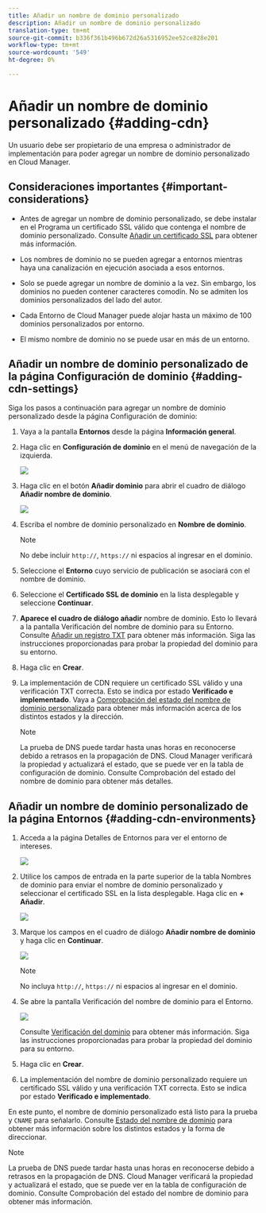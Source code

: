```yaml
---
title: Añadir un nombre de dominio personalizado
description: Añadir un nombre de dominio personalizado
translation-type: tm+mt
source-git-commit: b336f361b496b672d26a5316952ee52ce828e201
workflow-type: tm+mt
source-wordcount: '549'
ht-degree: 0%

---
```



# Añadir un nombre de dominio personalizado {#adding-cdn}

Un usuario debe ser propietario de una empresa o administrador de implementación para poder agregar un nombre de dominio personalizado en Cloud Manager.

## Consideraciones importantes {#important-considerations}

* Antes de agregar un nombre de dominio personalizado, se debe instalar en el Programa un certificado SSL válido que contenga el nombre de dominio personalizado. Consulte [Añadir un certificado SSL](/help/implementing/cloud-manager/managing-ssl-certifications/add-ssl-certificate.md) para obtener más información.

* Los nombres de dominio no se pueden agregar a entornos mientras haya una canalización en ejecución asociada a esos entornos.

* Solo se puede agregar un nombre de dominio a la vez. Sin embargo, los dominios no pueden contener caracteres comodín. No se admiten los dominios personalizados del lado del autor.

* Cada Entorno de Cloud Manager puede alojar hasta un máximo de 100 dominios personalizados por entorno.

* El mismo nombre de dominio no se puede usar en más de un entorno.

## Añadir un nombre de dominio personalizado de la página Configuración de dominio {#adding-cdn-settings}

Siga los pasos a continuación para agregar un nombre de dominio personalizado desde la página Configuración de dominio:

1. Vaya a la pantalla **Entornos** desde la página **Información general**.

1. Haga clic en **Configuración de dominio** en el menú de navegación de la izquierda.

   ![](/help/implementing/cloud-manager/assets/cdn/cdn-create.png)

1. Haga clic en el botón **Añadir dominio** para abrir el cuadro de diálogo **Añadir nombre de dominio**.

   ![](/help/implementing/cloud-manager/assets/cdn/cdn-create2.png)

1. Escriba el nombre de dominio personalizado en **Nombre de dominio**.

   >[!NOTE]
   >No debe incluir `http://`, `https://` ni espacios al ingresar en el dominio.

1. Seleccione el **Entorno** cuyo servicio de publicación se asociará con el nombre de dominio.

1. Seleccione el **Certificado SSL de dominio** en la lista desplegable y seleccione **Continuar**.

1. **Aparece el cuadro de diálogo añadir** nombre de dominio. Esto lo llevará a la pantalla Verificación del nombre de dominio para su Entorno. Consulte [Añadir un registro TXT](/help/implementing/cloud-manager/custom-domain-names/add-text-record.md) para obtener más información.
Siga las instrucciones proporcionadas para probar la propiedad del dominio para su entorno.

1. Haga clic en **Crear**.
1. La implementación de CDN requiere un certificado SSL válido y una verificación TXT correcta. Esto se indica por estado **Verificado e implementado**.
Vaya a [Comprobación del estado del nombre de dominio personalizado](/help/implementing/cloud-manager/custom-domain-names/check-domain-name-status.md) para obtener más información acerca de los distintos estados y la dirección.

   >[!NOTE]
   >La prueba de DNS puede tardar hasta unas horas en reconocerse debido a retrasos en la propagación de DNS. Cloud Manager verificará la propiedad y actualizará el estado, que se puede ver en la tabla de configuración de dominio. Consulte Comprobación del estado del nombre de dominio para obtener más detalles.

## Añadir un nombre de dominio personalizado de la página Entornos {#adding-cdn-environments}

1. Acceda a la página Detalles de Entornos para ver el entorno de intereses.

   ![](/help/implementing/cloud-manager/assets/cdn/cdn-create4.png)

1. Utilice los campos de entrada en la parte superior de la tabla Nombres de dominio para enviar el nombre de dominio personalizado y seleccionar el certificado SSL en la lista desplegable. Haga clic en **+ Añadir**.

   ![](/help/implementing/cloud-manager/assets/cdn/cdn-create3.png)

1. Marque los campos en el cuadro de diálogo **Añadir nombre de dominio** y haga clic en **Continuar**.

   ![](/help/implementing/cloud-manager/assets/cdn/cdn-create5.png)

   >[!NOTE]
   >No incluya `http://`, `https://` ni espacios al ingresar en el dominio.

1. Se abre la pantalla Verificación del nombre de dominio para el Entorno.

   ![](/help/implementing/cloud-manager/assets/cdn/cdn-create6.png)

   Consulte [Verificación del dominio](/help/implementing/cloud-manager/custom-domain-names/add-text-record.md) para obtener más información. Siga las instrucciones proporcionadas para probar la propiedad del dominio para su entorno.

1. Haga clic en **Crear**.

1. La implementación del nombre de dominio personalizado requiere un certificado SSL válido y una verificación TXT correcta. Esto se indica por estado **Verificado e implementado**.

En este punto, el nombre de dominio personalizado está listo para la prueba y `CNAME` para señalarlo. Consulte [Estado del nombre de dominio](/help/implementing/cloud-manager/custom-domain-names/check-domain-name-status.md) para obtener más información sobre los distintos estados y la forma de direccionar.

>[!NOTE]
>La prueba de DNS puede tardar hasta unas horas en reconocerse debido a retrasos en la propagación de DNS. Cloud Manager verificará la propiedad y actualizará el estado, que se puede ver en la tabla de configuración de dominio. Consulte Comprobación del estado del nombre de dominio para obtener más información.
